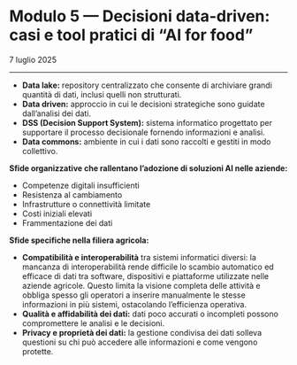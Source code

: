 # Modulo 5 — Decisioni data-driven: casi e tool pratici di “AI for food”
7 luglio 2025

---

- **Data lake:** repository centralizzato che consente di archiviare grandi quantità di dati, inclusi quelli non strutturati.
- **Data driven:** approccio in cui le decisioni strategiche sono guidate dall’analisi dei dati.
- **DSS (Decision Support System):** sistema informatico progettato per supportare il processo decisionale fornendo informazioni e analisi.
- **Data commons:** ambiente in cui i dati sono raccolti e gestiti in modo collettivo.

**Sfide organizzative che rallentano l’adozione di soluzioni AI nelle aziende:**

- Competenze digitali insufficienti
- Resistenza al cambiamento
- Infrastrutture o connettività limitate
- Costi iniziali elevati
- Frammentazione dei dati

**Sfide specifiche nella filiera agricola:**

- **Compatibilità e interoperabilità** tra sistemi informatici diversi: la mancanza di interoperabilità rende difficile lo scambio automatico ed efficace di dati tra software, dispositivi e piattaforme utilizzate nelle aziende agricole. Questo limita la visione completa delle attività e obbliga spesso gli operatori a inserire manualmente le stesse informazioni in più sistemi, ostacolando l’efficienza operativa.
- **Qualità e affidabilità dei dati:** dati poco accurati o incompleti possono compromettere le analisi e le decisioni.
- **Privacy e proprietà dei dati:** la gestione condivisa dei dati solleva questioni su chi può accedere alle informazioni e come vengono protette.
